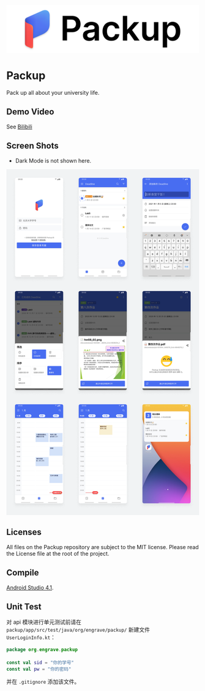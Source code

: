 ![Packup](./Readme.assets/banner.png)

# Packup

Pack up all about your university life.


## Demo Video

See [Bilibili](https://www.bilibili.com/video/bv135411p7Kb)

## Screen Shots

* Dark Mode is not shown here.

![Screen Shots](./Readme.assets/screenshots.png)



## Licenses

All files on the Packup repository are subject to the MIT license. Please read the License file at the root of the project.



## Compile

[Android Studio 4.1](https://developer.android.google.cn/studio).



## Unit Test

对 api 模块进行单元测试前请在 `packup/app/src/test/java/org/engrave/packup/` 新建文件 `UserLoginInfo.kt`：

```kotlin
package org.engrave.packup

const val sid = "你的学号"
const val pw = "你的密码"
```

并在 `.gitignore` 添加该文件。

